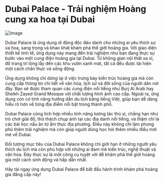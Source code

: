 # Dubai Palace - Trải nghiệm Hoàng cung xa hoa tại Dubai

![Image](https://github.com/user-attachments/assets/bd51ea9f-0666-407b-a7a7-98ead6de688c)

Dubai Palace là ứng dụng di động độc đáo dành cho những ai yêu thích sự xa hoa, sang trọng và khao khát khám phá thế giới hoàng gia. Với giao diện thiết kế tinh tế, ứng dụng này mang đến trải nghiệm như bạn đang thực sự bước vào một cung điện hoàng gia tại Dubai. Từ không gian nội thất xa xỉ, đồ trang trí lộng lẫy đến các khu vườn xanh mát, tất cả đều được tái hiện một cách chân thực và sống động.

Ứng dụng không chỉ dừng lại ở việc trưng bày kiến trúc hoàng gia mà còn cung cấp thông tin chi tiết về văn hóa, lịch sử và đời sống của người dân nơi đây. Bạn sẽ được tham quan các cung điện nổi tiếng như Burj Al Arab hay Sheikh Zayed Grand Mosque với chất lượng hình ảnh cao cấp. Ngoài ra, ứng dụng còn có tính năng hướng dẫn du lịch bằng tiếng Việt, giúp bạn dễ dàng hiểu rõ hơn về từng địa điểm nổi bật trong thành phố.

Dubai Palace cũng tích hợp nhiều tính năng tương tác thú vị, chẳng hạn như trò chơi giải đố, thử thách chụp ảnh tại các địa danh nổi tiếng, và thậm chí là các bài học nấu ăn từ ẩm thực địa phương. Điều này không chỉ làm phong phú thêm trải nghiệm mà còn giúp người dùng học hỏi thêm nhiều điều mới mẻ về Dubai.

Đối tượng mục tiêu của Dubai Palace không chỉ giới hạn ở những người yêu thích du lịch mà còn phù hợp với những ai đam mê kiến trúc, nghệ thuật và văn hóa. Đây thực sự là một công cụ tuyệt vời để khám phá thế giới hoàng gia một cách sinh động và hấp dẫn nhất.

Hãy tải ngay ứng dụng Dubai Palace để bắt đầu hành trình khám phá hoàng gia đẳng cấp này!